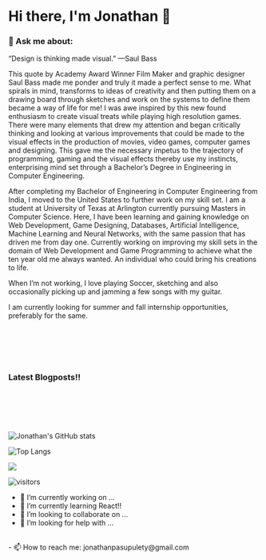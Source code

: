 # Hi there, I'm Jonathan :wolf:

### 💬 Ask me about: 
“Design is thinking made visual.” —Saul Bass

This quote by Academy Award Winner Film Maker and graphic designer Saul Bass made me ponder and truly it made a perfect sense to me. What spirals in mind, transforms to ideas of creativity and then putting them on a drawing board through sketches and work on the systems to define them became a way of life for me! I was awe inspired by this new found enthusiasm to create visual treats while playing high resolution games. There were many elements that drew my attention and began critically thinking and looking at various improvements that could be made to the visual effects in the production of movies, video games, computer games and designing. This gave me the necessary impetus to the trajectory of programming, gaming and the visual effects thereby use my instincts, enterprising mind set through a Bachelor’s Degree in Engineering in Computer Engineering.

After completing my Bachelor of Engineering in Computer Engineering from India, I moved to the United States to further work on my skill set. I am a student at University of Texas at Arlington currently pursuing Masters in Computer Science. Here, I have been learning and gaining knowledge on Web Development, Game Designing, Databases, Artificial Intelligence, Machine Learning and Neural Networks, with the same passion that has driven me from day one. Currently working on improving my skill sets in the domain of Web Development and Game Programming to achieve what the ten year old me always wanted. An individual who could bring his creations to life.

When I’m not working, I love playing Soccer, sketching and also occasionally picking up and jamming a few songs with my guitar.

I am currently looking for summer and fall internship opportunities, preferably for the same.

<br><br>
<br><br>
### Latest Blogposts!!
<!-- BLOG-POST LIST: START -->
<!-- BLOG-POST LIST: STOP -->
<br><br>
<br><br>

![Jonathan's GitHub stats](https://github-readme-stats.vercel.app/api?username=jonathankumar10&show_icons=true&theme=dark)

![Top Langs](https://github-readme-stats.vercel.app/api/top-langs/?username=jonathankumar10&layout=compact)

<img src="https://media.giphy.com/media/5ntdy5Ban1dIY/giphy.gif">

 ![visitors](https://visitor-badge.glitch.me/badge?page_id=jonathankumar10.visitor-badge)

- 🔭 I’m currently working on ...
- 🌱 I’m currently learning React!!
- 👯 I’m looking to collaborate on ...
- 🤔 I’m looking for help with ...
<br>
- 📫 How to reach me: jonathanpasupulety@gmail.com
